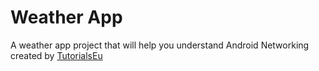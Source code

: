 # Weather App
A weather app project that will help you understand Android Networking created by [TutorialsEu](https://www.tutorials.eu)

